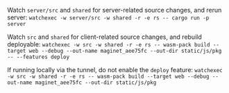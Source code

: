 Watch `server/src` and `shared` for server-related source changes, and rerun server:
```watchexec -w server/src -w shared -r -e rs -- cargo run -p server```

Watch `src` and `shared` for client-related source changes, and rebuild deployable:
```watchexec -w src -w shared -r -e rs -- wasm-pack build --target web --debug --out-name maginet_aee75fc --out-dir static/js/pkg -- --features deploy```

If running locally via the tunnel, do not enable the `deploy` feature:
```watchexec -w src -w shared -r -e rs -- wasm-pack build --target web --debug --out-name maginet_aee75fc --out-dir static/js/pkg```
